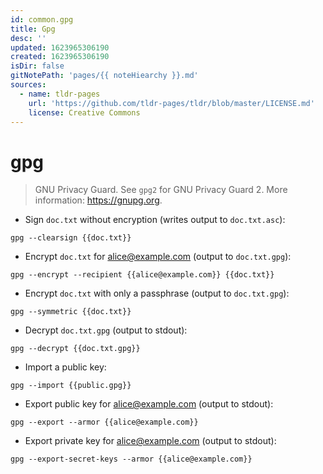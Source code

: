 ```yaml
---
id: common.gpg
title: Gpg
desc: ''
updated: 1623965306190
created: 1623965306190
isDir: false
gitNotePath: 'pages/{{ noteHiearchy }}.md'
sources:
  - name: tldr-pages
    url: 'https://github.com/tldr-pages/tldr/blob/master/LICENSE.md'
    license: Creative Commons
---
```

# gpg

> GNU Privacy Guard.
> See `gpg2` for GNU Privacy Guard 2.
> More information: <https://gnupg.org>.

- Sign `doc.txt` without encryption (writes output to `doc.txt.asc`):

`gpg --clearsign {{doc.txt}}`

- Encrypt `doc.txt` for [alice@example.com](mailto:alice@example.com) (output to `doc.txt.gpg`):

`gpg --encrypt --recipient {{alice@example.com}} {{doc.txt}}`

- Encrypt `doc.txt` with only a passphrase (output to `doc.txt.gpg`):

`gpg --symmetric {{doc.txt}}`

- Decrypt `doc.txt.gpg` (output to stdout):

`gpg --decrypt {{doc.txt.gpg}}`

- Import a public key:

`gpg --import {{public.gpg}}`

- Export public key for [alice@example.com](mailto:alice@example.com) (output to stdout):

`gpg --export --armor {{alice@example.com}}`

- Export private key for [alice@example.com](mailto:alice@example.com) (output to stdout):

`gpg --export-secret-keys --armor {{alice@example.com}}`

